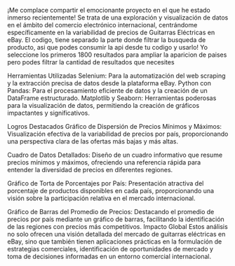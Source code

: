 ¡Me complace compartir el emocionante proyecto en el que he estado inmerso recientemente! Se trata de una exploración 
y visualización de datos en el ámbito del comercio electrónico internacional, centrándome específicamente en la variabilidad de precios de Guitarras Eléctricas en eBay.
El codigo, tiene separado la parte donde filtrar la busqueda de producto, asi que podes consumir la api desde tu codigo y usarlo!
Yo seleccione los primeros 1800 resultados para ampliar la aparicion de paises pero podes filtrar la cantidad de resultados que necesites

Herramientas Utilizadas
Selenium: Para la automatización del web scraping y la extracción precisa de datos desde la plataforma eBay.
Python con Pandas: Para el procesamiento eficiente de datos y la creación de un DataFrame estructurado.
Matplotlib y Seaborn: Herramientas poderosas para la visualización de datos, permitiendo la creación de gráficos impactantes y significativos.

Logros Destacados
Gráfico de Dispersión de Precios Mínimos y Máximos: Visualización efectiva de la variabilidad de precios por país, proporcionando una perspectiva clara de las ofertas más bajas y más altas.

Cuadro de Datos Detallados: Diseño de un cuadro informativo que resume precios mínimos y máximos, ofreciendo una referencia rápida para entender la diversidad de precios en diferentes regiones.

Gráfico de Torta de Porcentajes por País: Presentación atractiva del porcentaje de productos disponibles en cada país, proporcionando una visión sobre la participación relativa en el mercado internacional.

Gráfico de Barras del Promedio de Precios: Destacando el promedio de precios por país mediante un gráfico de barras, facilitando la identificación de las regiones con precios más competitivos.
Impacto Global
Estos análisis no solo ofrecen una visión detallada del mercado de guitarras eléctricas en eBay, sino que también tienen aplicaciones prácticas en la formulación de estrategias comerciales, identificación de oportunidades de mercado y toma de decisiones informadas en un entorno comercial internacional.


